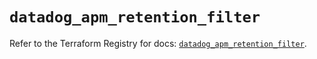 # `datadog_apm_retention_filter`

Refer to the Terraform Registry for docs: [`datadog_apm_retention_filter`](https://registry.terraform.io/providers/datadog/datadog/3.34.0/docs/resources/apm_retention_filter).
